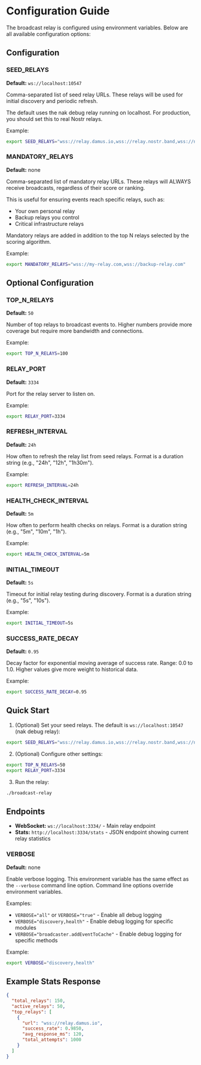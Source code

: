 # Configuration Guide

The broadcast relay is configured using environment variables. Below are all available configuration options:

## Configuration

### SEED_RELAYS
**Default:** `ws://localhost:10547`

Comma-separated list of seed relay URLs. These relays will be used for initial discovery and periodic refresh.

The default uses the nak debug relay running on localhost. For production, you should set this to real Nostr relays.

Example:
```bash
export SEED_RELAYS="wss://relay.damus.io,wss://relay.nostr.band,wss://nos.lol,wss://relay.snort.social"
```

### MANDATORY_RELAYS
**Default:** none

Comma-separated list of mandatory relay URLs. These relays will ALWAYS receive broadcasts, regardless of their score or ranking.

This is useful for ensuring events reach specific relays, such as:
- Your own personal relay
- Backup relays you control
- Critical infrastructure relays

Mandatory relays are added in addition to the top N relays selected by the scoring algorithm.

Example:
```bash
export MANDATORY_RELAYS="wss://my-relay.com,wss://backup-relay.com"
```

## Optional Configuration

### TOP_N_RELAYS
**Default:** `50`

Number of top relays to broadcast events to. Higher numbers provide more coverage but require more bandwidth and connections.

Example:
```bash
export TOP_N_RELAYS=100
```

### RELAY_PORT
**Default:** `3334`

Port for the relay server to listen on.

Example:
```bash
export RELAY_PORT=3334
```

### REFRESH_INTERVAL
**Default:** `24h`

How often to refresh the relay list from seed relays. Format is a duration string (e.g., "24h", "12h", "1h30m").

Example:
```bash
export REFRESH_INTERVAL=24h
```

### HEALTH_CHECK_INTERVAL
**Default:** `5m`

How often to perform health checks on relays. Format is a duration string (e.g., "5m", "10m", "1h").

Example:
```bash
export HEALTH_CHECK_INTERVAL=5m
```

### INITIAL_TIMEOUT
**Default:** `5s`

Timeout for initial relay testing during discovery. Format is a duration string (e.g., "5s", "10s").

Example:
```bash
export INITIAL_TIMEOUT=5s
```

### SUCCESS_RATE_DECAY
**Default:** `0.95`

Decay factor for exponential moving average of success rate. Range: 0.0 to 1.0. Higher values give more weight to historical data.

Example:
```bash
export SUCCESS_RATE_DECAY=0.95
```

## Quick Start

1. (Optional) Set your seed relays. The default is `ws://localhost:10547` (nak debug relay):
```bash
export SEED_RELAYS="wss://relay.damus.io,wss://relay.nostr.band,wss://nos.lol"
```

2. (Optional) Configure other settings:
```bash
export TOP_N_RELAYS=50
export RELAY_PORT=3334
```

3. Run the relay:
```bash
./broadcast-relay
```

## Endpoints

- **WebSocket:** `ws://localhost:3334/` - Main relay endpoint
- **Stats:** `http://localhost:3334/stats` - JSON endpoint showing current relay statistics

### VERBOSE
**Default:** none

Enable verbose logging. This environment variable has the same effect as the `--verbose` command line option. Command line options override environment variables.

Examples:
- `VERBOSE="all"` or `VERBOSE="true"` - Enable all debug logging
- `VERBOSE="discovery,health"` - Enable debug logging for specific modules
- `VERBOSE="broadcaster.addEventToCache"` - Enable debug logging for specific methods

Example:
```bash
export VERBOSE="discovery,health"
```

## Example Stats Response

```json
{
  "total_relays": 150,
  "active_relays": 50,
  "top_relays": [
    {
      "url": "wss://relay.damus.io",
      "success_rate": 0.9850,
      "avg_response_ms": 120,
      "total_attempts": 1000
    }
  ]
}
```


